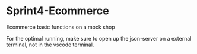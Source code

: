 # Sprint4-Ecommerce
Ecommerce basic functions on a mock shop

For the optimal running, make sure to open up the json-server on a external terminal, not in the vscode terminal.
